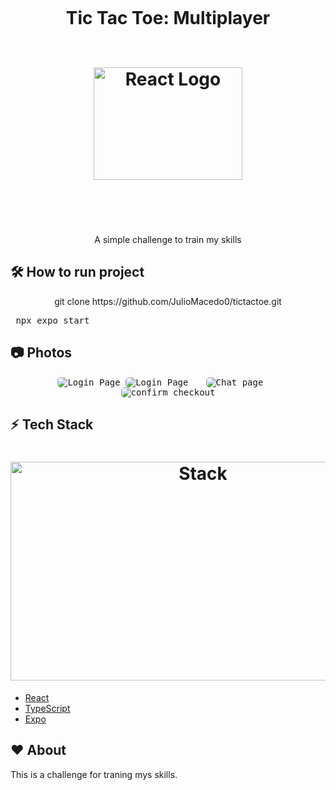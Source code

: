 <h1 align="center">
  <br>
 
 <p>Tic Tac Toe: Multiplayer</p>
   <br>
  <img src="https://i.imgur.com/5PXz4VC.png" alt="React Logo" height="180" width="238">
  <br>
  <br><br>
</h1>



<p align="center">A simple challenge to train my skills</p>

## :hammer_and_wrench: **How to run project**

<p align="center">git clone https://github.com/JulioMacedo0/tictactoe.git</p>
<p align="center"> <pre> npx expo start </pre> </p>




## :camera: **Photos**

<p align="center">
  <kbd>
    <img  style="border-radius: 5px"  src="https://i.imgur.com/AWnaJSk.png" alt="Login Page">
     <img  style="border-radius: 5px"  src="https://i.imgur.com/UoohTeW.png" alt="Login Page">
  </kbd>
  &nbsp;&nbsp;&nbsp;&nbsp;
  <kbd>
    <img  style="border-radius: 5px" src="https://i.imgur.com/UeiDnMu.png" alt="Chat page">
  </kbd>
  &nbsp;&nbsp;&nbsp;&nbsp;
  <kbd>
    <img  style="border-radius: 5px"  src="https://i.imgur.com/KXaBxRL.png" alt="confirm checkout">
  </kbd>
</p>

## :zap: **Tech Stack**

<h1 align="center">
  <img src="https://i.imgur.com/aArYMcm.png" alt="Stack" height="350" width="600">
  <br>
</h1>

-   [React](https://pt-br.reactjs.org/)
-   [TypeScript](https://www.typescriptlang.org/docs/)
-   [Expo](https://expo.dev/)

## :heart: **About**

<p>

This is a challenge for traning mys skills. <p/>
